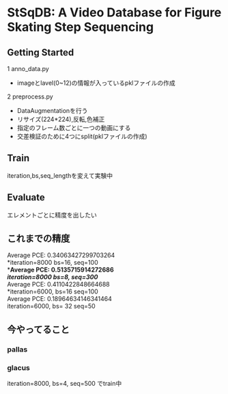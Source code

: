 # StSqDB: A Video Database for Figure Skating Step Sequencing


## Getting Started
1 anno_data.py
 * imageとlavel(0~12)の情報が入っているpklファイルの作成

2 preprocess.py
 * DataAugmentationを行う  
  * リサイズ(224*224),反転,色補正  
  * 指定のフレーム数ごとに一つの動画にする  
  * 交差検証のために4つにsplit(pklファイルの作成)


## Train
iteration,bs,seq_lengthを変えて実験中



## Evaluate
エレメントごとに精度を出したい


## これまでの精度
Average PCE: 0.34063427299703264  
 *iteration=8000 bs=16, seq=100  
***Average PCE: 0.5135715914272686  
 *iteration=8000 bs=8, seq=300***  
Average PCE: 0.4110422848664688  
 *iteration=6000, bs=16 seq=100  
Average PCE: 0.18964634146341464  
 iteration=6000, bs= 32 seq=50  


## 今やってること
### pallas

### glacus
iteration=8000, bs=4, seq=500 でtrain中

